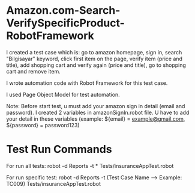 # Amazon.com-Search-VerifySpecificProduct-RobotFramework
I created a test case which is: go to amazon homepage, sign in, search "Bilgisayar" keyword, click first item on the page, verify item (price and title), add shopping cart and verify again (price and title), go to shopping cart and remove item.

I wrote automation code with Robot Framework for this test case.

I used Page Object Model for test automation.

Note: Before start test, u must add your amazon sign in detail (email and password). I created 2 variables in amazonSignIn.robot file. U have to add your detail in these variables (example: ${email} =    example@gmail.com, ${password} =    password123)
# Test Run Commands
For run all tests: robot -d Reports -t * Tests/insuranceAppTest.robot

For run specific test: robot -d Reports -t (Test Case Name --> Example: TC009) Tests/insuranceAppTest.robot
